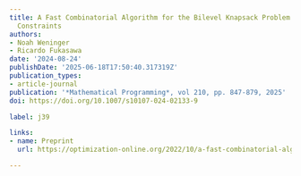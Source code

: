 ```yaml
---
title: A Fast Combinatorial Algorithm for the Bilevel Knapsack Problem with Interdiction
  Constraints
authors:
- Noah Weninger
- Ricardo Fukasawa
date: '2024-08-24'
publishDate: '2025-06-18T17:50:40.317319Z'
publication_types:
- article-journal
publication: '*Mathematical Programming*, vol 210, pp. 847-879, 2025'
doi: https://doi.org/10.1007/s10107-024-02133-9

label: j39

links:
- name: Preprint
  url: https://optimization-online.org/2022/10/a-fast-combinatorial-algorithm-for-the-bilevel-knapsack-problem-with-interdiction-constraints/

---
```

